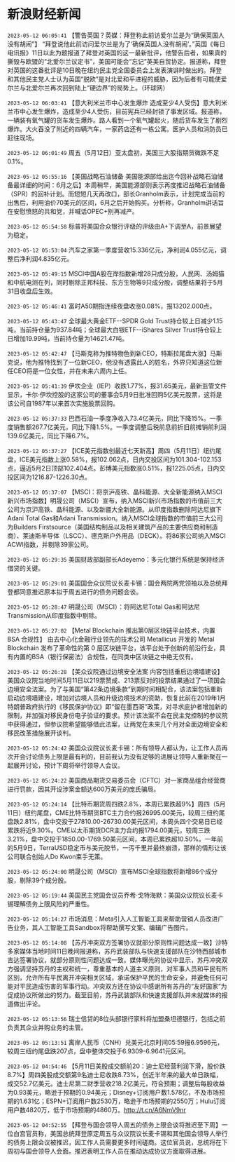 # 新浪财经新闻
`2023-05-12 06:05:41` 【警告英国？英媒：拜登称此前访爱尔兰是为“确保英国人没有胡闹”】 “拜登说他此前访问爱尔兰是为了‘确保英国人没有胡闹’。”英国《每日电讯报》11日以此为题报道了拜登对英国的这一最新批评，他警告后者，如果真的撕毁与欧盟的“北爱尔兰议定书”，美国可能会“忘记”英美自贸协定。报道称，拜登对英国的这番批评是10日晚在纽约民主党全国委员会上发表演讲时做出的。拜登和其他民主党人士认为英国“脱欧”是对北爱和平进程的威胁，因为后者有可能使爱尔兰与北爱尔兰再次回到陆上“硬边界”的局势上。（环球网）

`2023-05-12 06:03:41` 【意大利米兰市中心发生爆炸 造成至少4人受伤】意大利米兰市中心发生爆炸，造成至少4人受伤，目前宪兵已经封锁了事发区域。报道称，一辆装有氧气罐的货车发生爆炸。路人看到一个氧气罐起火，随后货车发生了剧烈爆炸。大火吞没了附近的四辆汽车，一家药店还有一栋公寓。医护人员和消防员已赶往现场。

`2023-05-12 06:01:49` 周五（5月12日）亚太盘初，美国三大股指期货微跌不足0.1%。

`2023-05-12 05:55:16` 【美国战略石油储备 美国能源部给出迄今回补战略石油储备最详细的时间：6月之后】本周稍早，美国能源部则表示再度推迟战略石油储备（SPR）的回补计划。而短短几天再改口，部长Granholm表示，计划完成当前的出售后，利用油价70美元的区间，6月之后开始购买。分析称，Granholm讲话旨在安慰愤怒的共和党，并喊话OPEC+别再减产。

`2023-05-12 05:54:58` 标普将美国合众银行评级的评级由A+下调至A，前景展望为稳定。

`2023-05-12 05:53:04` 汽车之家第一季度营收15.336亿元，净利润4.055亿元，调整后净利润4.835亿元。

`2023-05-12 05:49:15` MSCI中国A股在岸指数新增28只成分股，人民网、汤姆猫和中航电测在列，同时剔除正邦科技、东方生物等9只成分股，调整结果将于5月31日收盘后生效。

`2023-05-12 05:46:41` 富时A50期指连续夜盘收涨0.08%，报13202.000点。

`2023-05-12 05:43:47` 全球最大黄金ETF--SPDR Gold Trust持仓较上日减少1.15吨，当前持仓量为937.84吨；全球最大白银ETF--iShares Silver Trust持仓较上日增加19.99吨，当前持仓量为14621.47吨。

`2023-05-12 05:42:47` 【马斯克称为推特物色到新CEO，特斯拉尾盘大涨】马斯克说，他为推特找到了一位新CEO，他没有透露此人的姓名，外界只知道这位新任CEO将是一位女性，并在未来六周内上任。

`2023-05-12 05:41:39` 伊坎企业（IEP）收跌1.77%，报31.65美元，最新监管文件显示，卡尔·伊坎控股的这家公司的董事会5月9日批准回购5亿美元股票，这将是该公司自1987年以来首次实施股票回购。

`2023-05-12 05:37:33` 巴西石油一季度净收入73.4亿美元，同比下降15%。一季度销售额267.7亿美元，同比下降1.5%。一季度调整后税前息前折旧前摊销前利润139.6亿美元，同比下降6.7%。

`2023-05-12 05:37:27` 【ICE美元指数创最近七天新高】周四（5月11日）纽约尾盘，ICE美元指数上涨0.58%，报102.062点，日内交投区间为101.304-102.153点，逼近5月2日顶部102.404点。彭博美元指数涨0.51%，报1225.05点，日内交投区间为1216.87-1226.30点。

`2023-05-12 05:37:07` 【MSCI：将京沪高铁、晶科能源、大全新能源纳入MSCI新兴市场指数】明晟公司（MSCI）宣布，纳入MSCI新兴市场指数的市值前三大公司为京沪高铁、晶科能源、以及新疆大全新能源。从印度指数删除阿达尼旗下Adani Total Gas和Adani Transmission。纳入MSCI全球指数的市值前三大公司为Builders Firstsource（美国结构制品以及相关建筑产品的主要供应商和制造商）、莱迪斯半导体（LSCC）、德克斯户外用品（DECK）。将86家公司纳入MSCI ACWI指数，并剔除39家公司。

`2023-05-12 05:29:35` 美国财政部副部长Adeyemo：多元化银行系统是保持经济借贷的关键。

`2023-05-12 05:29:01` 美国国会众议院议长麦卡锡：国会两院两党领袖以及总统拜登都同意推迟原本拟于周五进行的债务问题会谈。

`2023-05-12 05:28:47` 明晟公司（MSCI）：将阿达尼Total Gas和阿达尼 Transmission从印度指数中剔除。

`2023-05-12 05:27:02` 【Metal Blockchain 推出第0层区块链平台技术，内置 BSA 合规性】 由去中心化金融行业领先的技术公司 Metallicus 开发的 Metal Blockchain 发布了革命性的第 0 层区块链平台，该平台处于创新的前沿行业，具有内置的BSA（银行保密法）合规性，在同类中区块链之中绝无仅有。

`2023-05-12 05:26:28` 【美众议院通过边境安全法案 内容包括重启边境墙建设】美国众议院当地时间5月11日以219票赞成、213票反对的投票结果通过了一项国会边境安全法案。为了与美国“第42条边境条款”到期时间相配合，该法案包括重新启动边境墙建设，增加对边境人员和升级边境技术的资助，恢复此前在2019年1月特朗普政府执行的《移民保护协议》即“留在墨西哥”政策，对寻求庇护者增加新的限制，并加强对移民身份电子验证的要求。预计该法案不会在民主党控制的参议院中获得通过，但参议院希望能够借此法案，让两党在未来几个月对全面边境安全和移民改革措施展开谈判。

`2023-05-12 05:24:42` 美国众议院议长麦卡锡：所有领导人都认为，让工作人员再次开会讨论债务上限是最有利的，目前我认为没有足够的进展让领导人重新聚在一起展开讨论，预计下周将举行领导人会议。

`2023-05-12 05:24:22` 美国商品期货交易委员会（CFTC）对一家商品组合经营商进行罚款，因其开设涉案金额达600万美元的庞氏骗局。

`2023-05-12 05:24:14` 【比特币期货周四跌2.8%，本周已累跌超9%】周四（5月11日）纽约尾盘，CME比特币期货BTC主力合约报26995.00美元，较周三纽约尾盘跌2.81%，盘中交投于27810.00-26730.00美元区间，本周头四个交易日已经累跌将近9.30%。CME以太币期货DCR主力合约报1794.00美元，较周三跌3.21%，盘中交投于1850.00-1769.50美元区间，本周已累跌超10.50%。一年前的5月9日，TerraUSD稳定币与美元脱节，一泻千里并最终崩溃，那样的情形让该公司联合创始人Do Kwon束手无策。

`2023-05-12 05:24:00` 明晟公司（MSCI）宣布MSCI全球指数将新增86个成分股，剔除39个成分股。

`2023-05-12 05:19:44` 美国民主党国会议员乔希·戈特海默：美国众议院议长麦卡锡理解债务上限风险的严重性。

`2023-05-12 05:14:27` 市场消息：Meta引入人工智能工具来帮助营销人员改进广告业务，其人工智能工具Sandbox将帮助撰写文案、编辑广告图片。

`2023-05-12 05:14:08` 【苏丹冲突双方签署协议就部分原则性问题达成一致】沙特多家媒体当地时间11日晚间报道称，苏丹武装部队与快速支援部队在沙特西部城市吉达签署协议，就部分原则性问题达成一致。媒体曝光的协议中显示，苏丹冲突双方强调坚持苏丹的主权和统一，尊重基本的人道主义原则，对军事人员和平民有所区别，允许所有平民离开冲突相关区域，承诺保护平民的生命安全，并避免任何可能对平民造成伤害的军事行动。冲突双方还在协议中感谢所有苏丹的“友好国家”为促成协议所做出的努力。截至目前，苏丹武装部队和快速支援部队并未就媒体的报道做出评论。

`2023-05-12 05:13:56` 瑞士信贷的8位头部银行家料将加盟桑坦德银行，包括之前负责其企业并购业务的主管。

`2023-05-12 05:13:51` 离岸人民币（CNH）兑美元北京时间05:59报6.9596元，较周三纽约尾盘跌207点，盘中整体交投于6.9309-6.9641元区间。

`2023-05-12 04:54:46` 【5月11日美股成交额前20：迪士尼经营利润下滑，股价跌8.7%】周四美股成交额第9名迪士尼收跌8.73%，创近半年来的最大单日跌幅，成交52.7亿美元。迪士尼第二财季营收218.2亿美元，符合预期；调整后每股收益为0.93美元，略逊于预期的0.94美元；Disney+订阅用户数1.578亿，不及市场预期的1.631亿；ESPN+订阅用户数2530万，略逊于市场预期的2550万；Hulu订阅用户数4820万，低于市场预期的4860万。http://t.cn/A6NmV9nr

`2023-05-12 04:52:55` 【拜登与国会领导人周五的债务上限会谈将推迟至下周】一位白宫官员称，美国总统拜登原定周五与众议院议长麦卡锡和其他国会领导人举行的债务上限会议被推迟，因工作人员需要更多时间磋商。这位官员说，总统将在下周初与国会领导人会面。推迟表明工作人员在推动达成协议方面取得进展。

